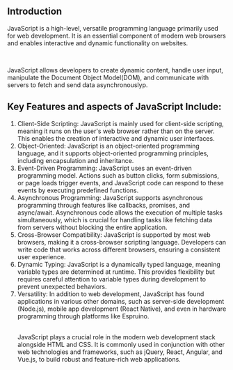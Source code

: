<h2>Introduction</h2>

<p>JavaScript is a high-level, versatile programming language primarily used for web development. It is an essential component of modern web browsers and enables interactive and dynamic functionality on websites.</p>
<br>

<p>JavaScript allows developers to create dynamic content, handle user input, manipulate the Document Object Model(DOM), and communicate with servers to fetch and send data asynchronouslyp.</p>

<h2>Key Features and aspects of JavaScript Include: </h2>

<ol>
<li>Client-Side Scripting: JavaScript is mainly used for client-side scripting, meaning it runs on the user's web browser rather than on the server. This enables the creation of interactive and dynamic user interfaces.</li>
<li>Object-Oriented: JavaScript is an object-oriented programming language, and it supports object-oriented programming principles, including encapsulation and inheritance.</li>
<li>Event-Driven Programming: JavaScript uses an event-driven programming model. Actions such as button clicks, form submissions, or page loads trigger events, and JavaScript code can respond to these events by executing predefined functions.</li>
<li>Asynchronous Programming: JavaScript supports asynchronous programming through features like callbacks, promises, and async/await. Asynchronous code allows the execution of multiple tasks simultaneously, which is crucial for handling tasks like fetching data from servers without blocking the entire application.</li>
<li>Cross-Browser Compatibility: JavaScript is supported by most web browsers, making it a cross-browser scripting language. Developers can write code that works across different browsers, ensuring a consistent user experience.</li>
<li>Dynamic Typing: JavaScript is a dynamically typed language, meaning variable types are determined at runtime. This provides flexibility but requires careful attention to variable types during development to prevent unexpected behaviors.</li>
<li>Versatility: In addition to web development, JavaScript has found applications in various other domains, such as server-side development (Node.js), mobile app development (React Native), and even in hardware programming through platforms like Espruino.</li>
<br>
<p>JavaScript plays a crucial role in the modern web development stack alongside HTML and CSS. It is commonly used in conjunction with other web technologies and frameworks, such as jQuery, React, Angular, and Vue.js, to build robust and feature-rich web applications.</p>
</ol>